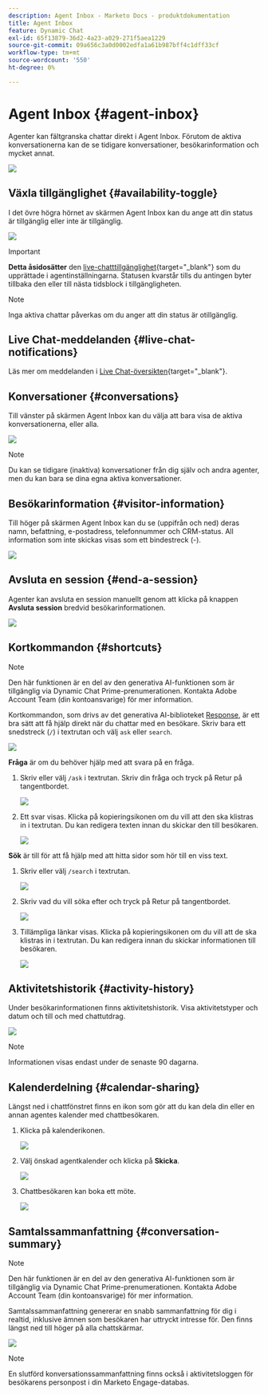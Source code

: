 ```yaml
---
description: Agent Inbox - Marketo Docs - produktdokumentation
title: Agent Inbox
feature: Dynamic Chat
exl-id: 65f13879-36d2-4a23-a029-271f5aea1229
source-git-commit: 09a656c3a0d0002edfa1a61b987bff4c1dff33cf
workflow-type: tm+mt
source-wordcount: '550'
ht-degree: 0%

---
```


# Agent Inbox {#agent-inbox}

Agenter kan fältgranska chattar direkt i Agent Inbox. Förutom de aktiva konversationerna kan de se tidigare konversationer, besökarinformation och mycket annat.

![](assets/agent-inbox-1.png)

## Växla tillgänglighet {#availability-toggle}

I det övre högra hörnet av skärmen Agent Inbox kan du ange att din status är tillgänglig eller inte är tillgänglig.

![](assets/agent-inbox-2.png)

>[!IMPORTANT]
>
>**Detta åsidosätter** den [live-chatttillgänglighet](/help/marketo/product-docs/demand-generation/dynamic-chat/setup-and-configuration/agent-settings.md#live-chat-availability){target="_blank"} som du upprättade i agentinställningarna. Statusen kvarstår tills du antingen byter tillbaka den eller till nästa tidsblock i tillgängligheten.

>[!NOTE]
>
>Inga aktiva chattar påverkas om du anger att din status är otillgänglig.

## Live Chat-meddelanden {#live-chat-notifications}

Läs mer om meddelanden i [Live Chat-översikten](/help/marketo/product-docs/demand-generation/dynamic-chat/live-chat/live-chat-overview.md#live-chat-notifications){target="_blank"}.

## Konversationer {#conversations}

Till vänster på skärmen Agent Inbox kan du välja att bara visa de aktiva konversationerna, eller alla.

![](assets/agent-inbox-4.png)

>[!NOTE]
>
>Du kan se tidigare (inaktiva) konversationer från dig själv och andra agenter, men du kan bara se dina egna aktiva konversationer.

## Besökarinformation {#visitor-information}

Till höger på skärmen Agent Inbox kan du se (uppifrån och ned) deras namn, befattning, e-postadress, telefonnummer och CRM-status. All information som inte skickas visas som ett bindestreck (-).

![](assets/agent-inbox-5.png)

## Avsluta en session {#end-a-session}

Agenter kan avsluta en session manuellt genom att klicka på knappen **Avsluta session** bredvid besökarinformationen.

![](assets/agent-inbox-6.png)

## Kortkommandon {#shortcuts}

>[!NOTE]
>
>Den här funktionen är en del av den generativa AI-funktionen som är tillgänglig via Dynamic Chat Prime-prenumerationen. Kontakta Adobe Account Team (din kontoansvarige) för mer information.

Kortkommandon, som drivs av det generativa AI-biblioteket [Response](/help/marketo/product-docs/demand-generation/dynamic-chat/generative-ai/response-library.md), är ett bra sätt att få hjälp direkt när du chattar med en besökare. Skriv bara ett snedstreck (`/`) i textrutan och välj `ask` eller `search`.

![](assets/agent-inbox-7.png)

**Fråga** är om du behöver hjälp med att svara på en fråga.

1. Skriv eller välj `/ask` i textrutan. Skriv din fråga och tryck på Retur på tangentbordet.

   ![](assets/agent-inbox-8.png)

1. Ett svar visas. Klicka på kopieringsikonen om du vill att den ska klistras in i textrutan. Du kan redigera texten innan du skickar den till besökaren.

   ![](assets/agent-inbox-9.png)

**Sök** är till för att få hjälp med att hitta sidor som hör till en viss text.

1. Skriv eller välj `/search` i textrutan.

   ![](assets/agent-inbox-10.png)

1. Skriv vad du vill söka efter och tryck på Retur på tangentbordet.

   ![](assets/agent-inbox-11.png)

1. Tillämpliga länkar visas. Klicka på kopieringsikonen om du vill att de ska klistras in i textrutan. Du kan redigera innan du skickar informationen till besökaren.

   ![](assets/agent-inbox-12.png)

## Aktivitetshistorik {#activity-history}

Under besökarinformationen finns aktivitetshistorik. Visa aktivitetstyper och datum och till och med chattutdrag.

![](assets/agent-inbox-13.png)

>[!NOTE]
>
>Informationen visas endast under de senaste 90 dagarna.

## Kalenderdelning {#calendar-sharing}

Längst ned i chattfönstret finns en ikon som gör att du kan dela din eller en annan agentes kalender med chattbesökaren.

1. Klicka på kalenderikonen.

   ![](assets/agent-inbox-14.png)

1. Välj önskad agentkalender och klicka på **Skicka**.

   ![](assets/agent-inbox-15.png)

1. Chattbesökaren kan boka ett möte.

   ![](assets/agent-inbox-16.png)

## Samtalssammanfattning {#conversation-summary}

>[!NOTE]
>
>Den här funktionen är en del av den generativa AI-funktionen som är tillgänglig via Dynamic Chat Prime-prenumerationen. Kontakta Adobe Account Team (din kontoansvarige) för mer information.

Samtalssammanfattning genererar en snabb sammanfattning för dig i realtid, inklusive ämnen som besökaren har uttryckt intresse för. Den finns längst ned till höger på alla chattskärmar.

![](assets/agent-inbox-17.png)

>[!NOTE]
>
>En slutförd konversationssammanfattning finns också i aktivitetsloggen för besökarens personpost i din Marketo Engage-databas.
